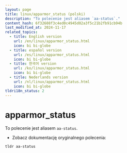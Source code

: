 ```yaml
---
layout: page
title: linux/apparmor_status (polski)
description: "To polecenie jest aliasem `aa-status`."
content_hash: 6f32608f3c4ed0c4945d02a3f5c21b2fb91cb94b
last_modified_at: 2024-11-17
related_topics:
  - title: English version
    url: /en/linux/apparmor_status.html
    icon: bi bi-globe
  - title: español version
    url: /es/linux/apparmor_status.html
    icon: bi bi-globe
  - title: 한국어 version
    url: /ko/linux/apparmor_status.html
    icon: bi bi-globe
  - title: Nederlands version
    url: /nl/linux/apparmor_status.html
    icon: bi bi-globe
tldri18n_status: 2
---
```

# apparmor_status

To polecenie jest aliasem `aa-status`.

- Zobacz dokumentację oryginalnego polecenia:

`tldr aa-status`
